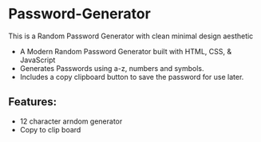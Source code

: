 # Password-Generator
This is a Random Password Generator with clean minimal design aesthetic

* A Modern Random Password Generator built with HTML, CSS, & JavaScript 
* Generates Passwords using a-z, numbers and symbols. 
* Includes a copy clipboard button to save the password for use later. 

## Features:
* 12 character arndom generator
* Copy to clip board
